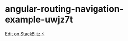 # angular-routing-navigation-example-uwjz7t

[Edit on StackBlitz ⚡️](https://stackblitz.com/edit/angular-routing-navigation-example-uwjz7t)